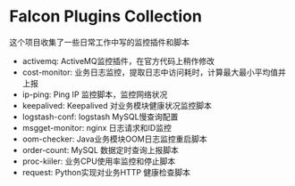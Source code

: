 # Falcon Plugins Collection
这个项目收集了一些日常工作中写的监控插件和脚本

- activemq: ActiveMQ监控插件，在官方代码上稍作修改
- cost-monitor: 业务日志监控，提取日志中访问耗时，计算最大最小平均值并上报
- ip-ping: Ping IP 监控脚本，监控网络状况
- keepalived: Keepalived 对业务模块健康状况监控脚本
- logstash-conf: logstash MySQL慢查询配置
- msgget-monitor: nginx 日志请求和ID监控
- oom-checker: Java业务模块OOM日志监控重启脚本
- order-count: MySQL 数据定时查询上报脚本
- proc-kiiler: 业务CPU使用率监控和停止脚本
- request: Python实现对业务HTTP 健康检查脚本
